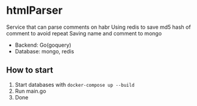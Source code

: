 # htmlParser

Service that can parse comments on habr
Using redis to save md5 hash of comment to avoid repeat
Saving name and comment to mongo

+ Backend: Go(goquery)
+ Database: mongo, redis

## How to start

1. Start databases with `docker-compose up --build`
2. Run main.go
3. Done
